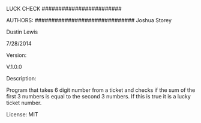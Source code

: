 LUCK CHECK
########################

AUTHORS:
##############################
Joshua Storey

Dustin Lewis

7/28/2014

Version:

V.1.0.0

Description:

Program that takes 6 digit number from a ticket and checks if the sum of the first 3 numbers is equal to the second 3 numbers. If this is true it is a lucky ticket number.

License: MIT
